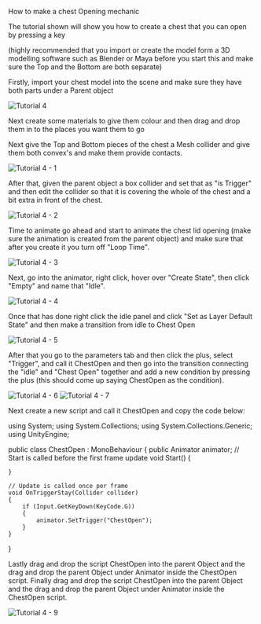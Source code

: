 How to make a chest Opening mechanic 

  

  

The tutorial shown will show you how to create a chest that you can open by pressing a key 

  

(highly recommended that you import or create the model form a 3D modelling software such as Blender or Maya before you start this and make sure the Top and the Bottom are both separate) 

  

Firstly, import your chest model into the scene and make sure they have both parts under a Parent object 

  ![Tutorial 4](https://github.com/huckerE/University-work/assets/146854478/b1622dd5-5174-4b1b-b535-126481cc3e96)


Next create some materials to give them colour and then drag and drop them in to the places you want them to go 

  

Next give the Top and Bottom pieces of the chest a Mesh collider and give them both convex's and make them provide contacts. 

  ![Tutorial 4 - 1](https://github.com/huckerE/University-work/assets/146854478/ddf437bc-363b-481d-9927-87b984c537c7)


After that, given the parent object a box collider and set that as "is Trigger" and then edit the collider so that it is covering the whole of the chest and a bit extra in front of the chest. 

  ![Tutorial 4 - 2](https://github.com/huckerE/University-work/assets/146854478/5a81554b-663b-40a0-a5da-ea2dd71ce23f)


Time to animate go ahead and start to animate the chest lid opening (make sure the animation is created from the parent object) and make sure that after you create it you turn off "Loop Time". 

  ![Tutorial 4 - 3](https://github.com/huckerE/University-work/assets/146854478/f8abb6d3-ff2f-4efc-8ac1-08e7188fca90)


Next, go into the animator, right click, hover over "Create State", then click "Empty" and name that "Idle". 

  ![Tutorial 4 - 4](https://github.com/huckerE/University-work/assets/146854478/f6ba087f-e599-4801-bf90-e4f9a0d529b4)


Once that has done right click the idle panel and click "Set as Layer Default State" and then make a transition from idle to Chest Open 

  
![Tutorial 4 - 5](https://github.com/huckerE/University-work/assets/146854478/c58e135f-f005-4ebf-9818-aee11b1414a2)

  

After that you go to the parameters tab and then click the plus, select "Trigger", and call it ChestOpen and then go into the transition connecting the "idle" and "Chest Open" together and add a new condition by pressing the plus (this should come up saying ChestOpen as the condition). 

  ![Tutorial 4 - 6](https://github.com/huckerE/University-work/assets/146854478/a7ac1d6f-e1bf-4538-ad93-e554d39b2203)
![Tutorial 4 - 7](https://github.com/huckerE/University-work/assets/146854478/d5374c7d-9baa-48be-a719-b22dbb0e4c91)


Next create a new script and call it ChestOpen and copy the code below:

  using System;
using System.Collections;
using System.Collections.Generic;
using UnityEngine;

public class ChestOpen : MonoBehaviour
{
    public Animator animator;
    // Start is called before the first frame update
    void Start()
    {

    }

    // Update is called once per frame
    void OnTriggerStay(Collider collider)
    {
        if (Input.GetKeyDown(KeyCode.G)) 
        {
            animator.SetTrigger("ChestOpen");
        }
    }
}

  

Lastly drag and drop the script ChestOpen into the parent Object and the drag and drop the parent Object under Animator inside the ChestOpen script. Finally drag and drop the script ChestOpen into the parent Object and the drag and drop the parent Object under Animator inside the ChestOpen script. 

 ![Tutorial 4 - 9](https://github.com/huckerE/University-work/assets/146854478/aab283e8-7991-4457-a288-1c75357c7780)


 
